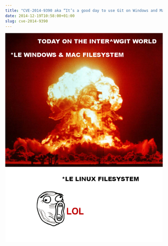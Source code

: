 ```yaml
---
title: "CVE-2014-9390 aka “It’s a good day to use Git on Windows and Mac OS”"
date: 2014-12-19T10:58:00+01:00
slug: cve-2014-9390
---
```


![](cve-2014-9390.png)
